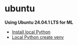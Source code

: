 # ubuntu
**Using Ubuntu 24.04.1 LTS for ML**
- [Install local Python](https://github.com/AndriiVasylenkoML/ubuntu/blob/main/install_local_python.md)
- [Local Python create venv](https://github.com/AndriiVasylenkoML/ubuntu/blob/main/local_python_create_venv.md)

